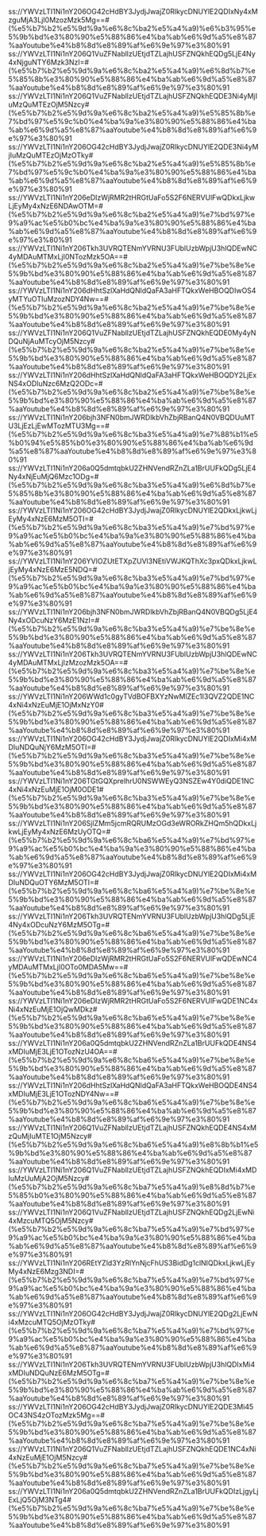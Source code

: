 ss://YWVzLTI1Ni1nY206OG42cHdBY3JydjJwajZ0RlkycDNUYlE2QDIxNy4xMzguMjA3LjI0MzozMzk5Mg==#(%e5%b7%b2%e5%9d%9a%e6%8c%ba2%e5%a4%a9)%e6%b3%95%e5%9b%bd%e3%80%90%e5%88%86%e4%ba%ab%e6%9d%a5%e8%87%aaYoutube%e4%b8%8d%e8%89%af%e6%9e%97%e3%80%91
ss://YWVzLTI1Ni1nY206Q1VuZFNabllzUEtjdTZLajhUSFZNQkhEQDg5LjE4Ny4xNjguNTY6Mzk3NzI=#(%e5%b7%b2%e5%9d%9a%e6%8c%ba2%e5%a4%a9)%e6%8d%b7%e5%85%8b%e3%80%90%e5%88%86%e4%ba%ab%e6%9d%a5%e8%87%aaYoutube%e4%b8%8d%e8%89%af%e6%9e%97%e3%80%91
ss://YWVzLTI1Ni1nY206Q1VuZFNabllzUEtjdTZLajhUSFZNQkhEQDE3Ni4yMjIuMzQuMTEzOjM5Nzcy#(%e5%b7%b2%e5%9d%9a%e6%8c%ba2%e5%a4%a9)%e5%85%8b%e7%bd%97%e5%9c%b0%e4%ba%9a%e3%80%90%e5%88%86%e4%ba%ab%e6%9d%a5%e8%87%aaYoutube%e4%b8%8d%e8%89%af%e6%9e%97%e3%80%91
ss://YWVzLTI1Ni1nY206OG42cHdBY3JydjJwajZ0RlkycDNUYlE2QDE3Ni4yMjIuMzQuMTEzOjMzOTky#(%e5%b7%b2%e5%9d%9a%e6%8c%ba2%e5%a4%a9)%e5%85%8b%e7%bd%97%e5%9c%b0%e4%ba%9a%e3%80%90%e5%88%86%e4%ba%ab%e6%9d%a5%e8%87%aaYoutube%e4%b8%8d%e8%89%af%e6%9e%97%e3%80%91
ss://YWVzLTI1Ni1nY206eDIzWjRMR2tHRGtUaFo5S2F6NERVUlFwQDkxLjkwLjEyMy4xNzE6NDAwOTM=#(%e5%b7%b2%e5%9d%9a%e6%8c%ba2%e5%a4%a9)%e7%bd%97%e9%a9%ac%e5%b0%bc%e4%ba%9a%e3%80%90%e5%88%86%e4%ba%ab%e6%9d%a5%e8%87%aaYoutube%e4%b8%8d%e8%89%af%e6%9e%97%e3%80%91
ss://YWVzLTI1Ni1nY206Tkh3UVRQTENmYVRNU3FUblUzbWpjU3hlQDEwNC4yMDAuMTMxLjI0NTozMzk5OA==#(%e5%b7%b2%e5%9d%9a%e6%8c%ba2%e5%a4%a9)%e7%be%8e%e5%9b%bd%e3%80%90%e5%88%86%e4%ba%ab%e6%9d%a5%e8%87%aaYoutube%e4%b8%8d%e8%89%af%e6%9e%97%e3%80%91
ss://YWVzLTI1Ni1nY206dHhtSzlXaHdQNldQaFA3aHFTQkxWeHBOQDIwOS4yMTYuOTIuMzozNDY4Nw==#(%e5%b7%b2%e5%9d%9a%e6%8c%ba2%e5%a4%a9)%e7%be%8e%e5%9b%bd%e3%80%90%e5%88%86%e4%ba%ab%e6%9d%a5%e8%87%aaYoutube%e4%b8%8d%e8%89%af%e6%9e%97%e3%80%91
ss://YWVzLTI1Ni1nY206Q1VuZFNabllzUEtjdTZLajhUSFZNQkhEQDE0My4yNDQuNjAuMTcyOjM5Nzcy#(%e5%b7%b2%e5%9d%9a%e6%8c%ba2%e5%a4%a9)%e7%be%8e%e5%9b%bd%e3%80%90%e5%88%86%e4%ba%ab%e6%9d%a5%e8%87%aaYoutube%e4%b8%8d%e8%89%af%e6%9e%97%e3%80%91
ss://YWVzLTI1Ni1nY206dHhtSzlXaHdQNldQaFA3aHFTQkxWeHBOQDY2LjExNS4xODIuNzc6MzQ2ODc=#(%e5%b7%b2%e5%9d%9a%e6%8c%ba2%e5%a4%a9)%e7%be%8e%e5%9b%bd%e3%80%90%e5%88%86%e4%ba%ab%e6%9d%a5%e8%87%aaYoutube%e4%b8%8d%e8%89%af%e6%9e%97%e3%80%91
ss://YWVzLTI1Ni1nY206bjh3NFN0bmJWRDlkbVhZbjRBanQ4N0VBQDUuMTU3LjEzLjEwMTozMTU3Mg==#(%e5%b7%b2%e5%9d%9a%e6%8c%ba3%e5%a4%a9)%e7%88%b1%e5%b0%94%e5%85%b0%e3%80%90%e5%88%86%e4%ba%ab%e6%9d%a5%e8%87%aaYoutube%e4%b8%8d%e8%89%af%e6%9e%97%e3%80%91
ss://YWVzLTI1Ni1nY206a0Q5dmtqbkU2ZHNVendRZnZLa1BrUUFkQDg5LjE4Ny4xNjEuMjQ6Mzc1ODg=#(%e5%b7%b2%e5%9d%9a%e6%8c%ba3%e5%a4%a9)%e6%8d%b7%e5%85%8b%e3%80%90%e5%88%86%e4%ba%ab%e6%9d%a5%e8%87%aaYoutube%e4%b8%8d%e8%89%af%e6%9e%97%e3%80%91
ss://YWVzLTI1Ni1nY206OG42cHdBY3JydjJwajZ0RlkycDNUYlE2QDkxLjkwLjEyMy4xNzE6MzM5OTI=#(%e5%b7%b2%e5%9d%9a%e6%8c%ba3%e5%a4%a9)%e7%bd%97%e9%a9%ac%e5%b0%bc%e4%ba%9a%e3%80%90%e5%88%86%e4%ba%ab%e6%9d%a5%e8%87%aaYoutube%e4%b8%8d%e8%89%af%e6%9e%97%e3%80%91
ss://YWVzLTI1Ni1nY206YVlOZUtETXpZUVl3NEtiVWJKQThXc3pxQDkxLjkwLjEyMy4xNzE6MzE5NDQ=#(%e5%b7%b2%e5%9d%9a%e6%8c%ba3%e5%a4%a9)%e7%bd%97%e9%a9%ac%e5%b0%bc%e4%ba%9a%e3%80%90%e5%88%86%e4%ba%ab%e6%9d%a5%e8%87%aaYoutube%e4%b8%8d%e8%89%af%e6%9e%97%e3%80%91
ss://YWVzLTI1Ni1nY206bjh3NFN0bmJWRDlkbVhZbjRBanQ4N0VBQDg5LjE4Ny4xODcuNzY6MzE1NzI=#(%e5%b7%b2%e5%9d%9a%e6%8c%ba3%e5%a4%a9)%e7%be%8e%e5%9b%bd%e3%80%90%e5%88%86%e4%ba%ab%e6%9d%a5%e8%87%aaYoutube%e4%b8%8d%e8%89%af%e6%9e%97%e3%80%91
ss://YWVzLTI1Ni1nY206Tkh3UVRQTENmYVRNU3FUblUzbWpjU3hlQDEwNC4yMDAuMTMxLjIzMzozMzk5OA==#(%e5%b7%b2%e5%9d%9a%e6%8c%ba3%e5%a4%a9)%e7%be%8e%e5%9b%bd%e3%80%90%e5%88%86%e4%ba%ab%e6%9d%a5%e8%87%aaYoutube%e4%b8%8d%e8%89%af%e6%9e%97%e3%80%91
ss://YWVzLTI1Ni1nY206WWd1c0gyTVdBOFBXYzNwMlZEc1I3QVZ2QDE1NC4xNi4xNzEuMjE1OjMxNzY0#(%e5%b7%b2%e5%9d%9a%e6%8c%ba3%e5%a4%a9)%e7%be%8e%e5%9b%bd%e3%80%90%e5%88%86%e4%ba%ab%e6%9d%a5%e8%87%aaYoutube%e4%b8%8d%e8%89%af%e6%9e%97%e3%80%91
ss://YWVzLTI1Ni1nY206OG42cHdBY3JydjJwajZ0RlkycDNUYlE2QDIxMi4xMDIuNDQuNjY6MzM5OTI=#(%e5%b7%b2%e5%9d%9a%e6%8c%ba3%e5%a4%a9)%e7%be%8e%e5%9b%bd%e3%80%90%e5%88%86%e4%ba%ab%e6%9d%a5%e8%87%aaYoutube%e4%b8%8d%e8%89%af%e6%9e%97%e3%80%91
ss://YWVzLTI1Ni1nY206TGtGQXprelhrU0NSWWEyQ3NSZEw4Y0diQDE1NC4xNi4xNzEuMjE1OjM0ODE1#(%e5%b7%b2%e5%9d%9a%e6%8c%ba3%e5%a4%a9)%e7%be%8e%e5%9b%bd%e3%80%90%e5%88%86%e4%ba%ab%e6%9d%a5%e8%87%aaYoutube%e4%b8%8d%e8%89%af%e6%9e%97%e3%80%91
ss://YWVzLTI1Ni1nY206SjlZMm5jcmRQRUMzOGd3eWRORkZHQm5hQDkxLjkwLjEyMy4xNzE6MzUyOTQ=#(%e5%b7%b2%e5%9d%9a%e6%8c%ba6%e5%a4%a9)%e7%bd%97%e9%a9%ac%e5%b0%bc%e4%ba%9a%e3%80%90%e5%88%86%e4%ba%ab%e6%9d%a5%e8%87%aaYoutube%e4%b8%8d%e8%89%af%e6%9e%97%e3%80%91
ss://YWVzLTI1Ni1nY206OG42cHdBY3JydjJwajZ0RlkycDNUYlE2QDIxMi4xMDIuNDQuOTY6MzM5OTI=#(%e5%b7%b2%e5%9d%9a%e6%8c%ba6%e5%a4%a9)%e7%be%8e%e5%9b%bd%e3%80%90%e5%88%86%e4%ba%ab%e6%9d%a5%e8%87%aaYoutube%e4%b8%8d%e8%89%af%e6%9e%97%e3%80%91
ss://YWVzLTI1Ni1nY206Tkh3UVRQTENmYVRNU3FUblUzbWpjU3hlQDg5LjE4Ny4xODcuNzY6MzM5OTg=#(%e5%b7%b2%e5%9d%9a%e6%8c%ba6%e5%a4%a9)%e7%be%8e%e5%9b%bd%e3%80%90%e5%88%86%e4%ba%ab%e6%9d%a5%e8%87%aaYoutube%e4%b8%8d%e8%89%af%e6%9e%97%e3%80%91
ss://YWVzLTI1Ni1nY206eDIzWjRMR2tHRGtUaFo5S2F6NERVUlFwQDEwNC4yMDAuMTMxLjI0OTo0MDA5Mw==#(%e5%b7%b2%e5%9d%9a%e6%8c%ba6%e5%a4%a9)%e7%be%8e%e5%9b%bd%e3%80%90%e5%88%86%e4%ba%ab%e6%9d%a5%e8%87%aaYoutube%e4%b8%8d%e8%89%af%e6%9e%97%e3%80%91
ss://YWVzLTI1Ni1nY206eDIzWjRMR2tHRGtUaFo5S2F6NERVUlFwQDE1NC4xNi4xNzEuMjE1OjQwMDkz#(%e5%b7%b2%e5%9d%9a%e6%8c%ba6%e5%a4%a9)%e7%be%8e%e5%9b%bd%e3%80%90%e5%88%86%e4%ba%ab%e6%9d%a5%e8%87%aaYoutube%e4%b8%8d%e8%89%af%e6%9e%97%e3%80%91
ss://YWVzLTI1Ni1nY206a0Q5dmtqbkU2ZHNVendRZnZLa1BrUUFkQDE4NS4xMDIuMjE3LjE1OTozNzU4OA==#(%e5%b7%b2%e5%9d%9a%e6%8c%ba6%e5%a4%a9)%e7%be%8e%e5%9b%bd%e3%80%90%e5%88%86%e4%ba%ab%e6%9d%a5%e8%87%aaYoutube%e4%b8%8d%e8%89%af%e6%9e%97%e3%80%91
ss://YWVzLTI1Ni1nY206dHhtSzlXaHdQNldQaFA3aHFTQkxWeHBOQDE4NS4xMDIuMjE3LjE1OTozNDY4Nw==#(%e5%b7%b2%e5%9d%9a%e6%8c%ba6%e5%a4%a9)%e7%be%8e%e5%9b%bd%e3%80%90%e5%88%86%e4%ba%ab%e6%9d%a5%e8%87%aaYoutube%e4%b8%8d%e8%89%af%e6%9e%97%e3%80%91
ss://YWVzLTI1Ni1nY206Q1VuZFNabllzUEtjdTZLajhUSFZNQkhEQDE4NS4xMzQuMjIuMTE1OjM5Nzcy#(%e5%b7%b2%e5%9d%9a%e6%8c%ba6%e5%a4%a9)%e8%8b%b1%e5%9b%bd%e3%80%90%e5%88%86%e4%ba%ab%e6%9d%a5%e8%87%aaYoutube%e4%b8%8d%e8%89%af%e6%9e%97%e3%80%91
ss://YWVzLTI1Ni1nY206Q1VuZFNabllzUEtjdTZLajhUSFZNQkhEQDIxMi4xMDIuMzUuMjA2OjM5Nzcy#(%e5%b7%b2%e5%9d%9a%e6%8c%ba7%e5%a4%a9)%e8%8d%b7%e5%85%b0%e3%80%90%e5%88%86%e4%ba%ab%e6%9d%a5%e8%87%aaYoutube%e4%b8%8d%e8%89%af%e6%9e%97%e3%80%91
ss://YWVzLTI1Ni1nY206Q1VuZFNabllzUEtjdTZLajhUSFZNQkhEQDg2LjEwNi4xMzcuMTQ5OjM5Nzcy#(%e5%b7%b2%e5%9d%9a%e6%8c%ba7%e5%a4%a9)%e7%bd%97%e9%a9%ac%e5%b0%bc%e4%ba%9a%e3%80%90%e5%88%86%e4%ba%ab%e6%9d%a5%e8%87%aaYoutube%e4%b8%8d%e8%89%af%e6%9e%97%e3%80%91
ss://YWVzLTI1Ni1nY206REtYZld3YzRlYnNjcFhUS3BidDg1clNIQDkxLjkwLjEyMy4xNzE6Mzg3NDI=#(%e5%b7%b2%e5%9d%9a%e6%8c%ba7%e5%a4%a9)%e7%bd%97%e9%a9%ac%e5%b0%bc%e4%ba%9a%e3%80%90%e5%88%86%e4%ba%ab%e6%9d%a5%e8%87%aaYoutube%e4%b8%8d%e8%89%af%e6%9e%97%e3%80%91
ss://YWVzLTI1Ni1nY206OG42cHdBY3JydjJwajZ0RlkycDNUYlE2QDg2LjEwNi4xMzcuMTQ5OjMzOTky#(%e5%b7%b2%e5%9d%9a%e6%8c%ba7%e5%a4%a9)%e7%bd%97%e9%a9%ac%e5%b0%bc%e4%ba%9a%e3%80%90%e5%88%86%e4%ba%ab%e6%9d%a5%e8%87%aaYoutube%e4%b8%8d%e8%89%af%e6%9e%97%e3%80%91
ss://YWVzLTI1Ni1nY206Tkh3UVRQTENmYVRNU3FUblUzbWpjU3hlQDIxMi4xMDIuNDQuNzE6MzM5OTg=#(%e5%b7%b2%e5%9d%9a%e6%8c%ba7%e5%a4%a9)%e7%be%8e%e5%9b%bd%e3%80%90%e5%88%86%e4%ba%ab%e6%9d%a5%e8%87%aaYoutube%e4%b8%8d%e8%89%af%e6%9e%97%e3%80%91
ss://YWVzLTI1Ni1nY206OG42cHdBY3JydjJwajZ0RlkycDNUYlE2QDE3Mi45OC43NS4zOTozMzk5Mg==#(%e5%b7%b2%e5%9d%9a%e6%8c%ba7%e5%a4%a9)%e7%be%8e%e5%9b%bd%e3%80%90%e5%88%86%e4%ba%ab%e6%9d%a5%e8%87%aaYoutube%e4%b8%8d%e8%89%af%e6%9e%97%e3%80%91
ss://YWVzLTI1Ni1nY206Q1VuZFNabllzUEtjdTZLajhUSFZNQkhEQDE1NC4xNi4xNzEuMjE1OjM5Nzcy#(%e5%b7%b2%e5%9d%9a%e6%8c%ba7%e5%a4%a9)%e7%be%8e%e5%9b%bd%e3%80%90%e5%88%86%e4%ba%ab%e6%9d%a5%e8%87%aaYoutube%e4%b8%8d%e8%89%af%e6%9e%97%e3%80%91
ss://YWVzLTI1Ni1nY206a0Q5dmtqbkU2ZHNVendRZnZLa1BrUUFkQDIzLjgyLjExLjQ5OjM3NTg4#(%e5%b7%b2%e5%9d%9a%e6%8c%ba7%e5%a4%a9)%e7%be%8e%e5%9b%bd%e3%80%90%e5%88%86%e4%ba%ab%e6%9d%a5%e8%87%aaYoutube%e4%b8%8d%e8%89%af%e6%9e%97%e3%80%91

